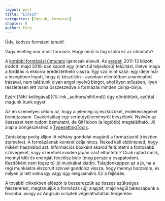 ```yaml
---
layout: post
title: "Előszó"
categories: [fansub, formazas]
chapter: 0
author: Ezra
---
```


Üdv, kedves formázni tanuló!

Vagy esetleg már most formázó. Hogy miről is fog szólni ez az útmutató?

A [korábbi formázási útmutató](https://aegiformazas.wordpress.com/) igencsak elavult.
Az [eredeti](https://unanimated.github.io/ts/index.htm) 2011-13 között íródott, majd 2018-ban kapott egy (nem túl teljeskörű) felújítást, illetve maga a fordítás is ekkorra eredeztethető vissza.
Egy szó mint száz: egy ideje már a levegőben lógott, hogy új készüljön - azonban ellentétben unanimated írásával, nem találtunk olyan angol nyelvű blogot, ahol ilyen stílusban, ilyen részletesen lett volna összeszedve a formázás minden csínja-bínja.

Ezért [Nihil kollégával]({% link _authors/nihil.md}) úgy döntöttünk, ezúttal magunk írunk egyet.

Az én személyes célom az, hogy a jelenlegi új eszközöket, érdekességeket bemutassam. Gyakorlatilag egy scriptgyűjteményről beszélünk.
Nyilván az összeset nem tudom bemutatni, de GitHubon (a legtöbb) megtalálható. Jó alap a böngészéshez a [TypesettingTools](https://github.com/TypesettingTools).


Zárásképp pedig álljon itt néhány gondolat magáról a formázásról (részben átemelve):
A formázásnak konkrét célja nincs. Neked kell eldöntened, hogy miként használod azt. Információs boxként akarod feltüntetni a fontosabb szövegeket, vagy szeretnél minden japán írást eltüntetni?
Csak rajtad múlik, mennyi időt és energiát feccölsz bele (meg persze a csapatodon).  
Kezdőként nem fogsz túl jó munkákat kiadni. Tulajdonképpen az a jó, ha a régi munkáidra elszorult szívvel gondolsz vissza, hogy mennyi borzalom, és milyen jó lett volna így vagy úgy megcsinálni. Ez a fejlődés.

A további cikkekben először is beszerezzük az összes szükséges felszerelést, megtanuljuk a formázás (új) alapjait, majd végül belecsapunk a lecsóba: avagy az Aegisub scriptek végeláthatatlan tengerébe.